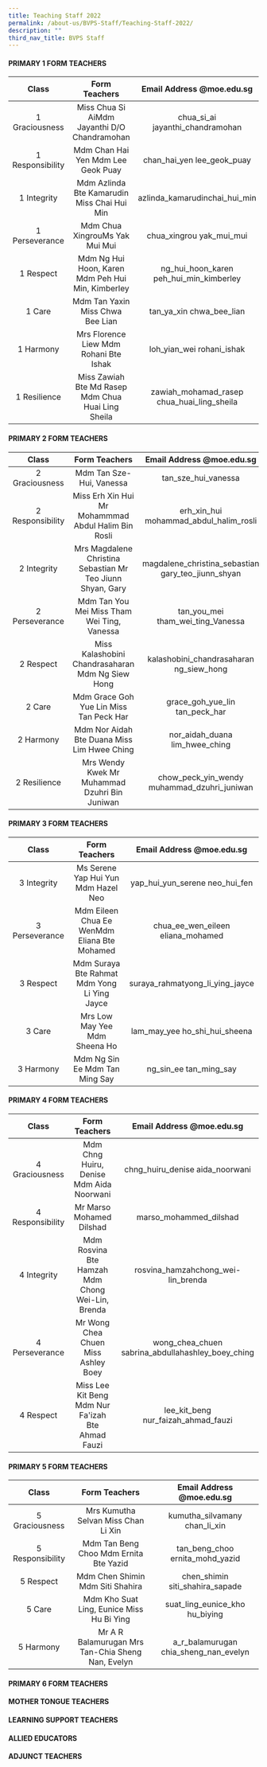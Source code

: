 ```yaml
---
title: Teaching Staff 2022
permalink: /about-us/BVPS-Staff/Teaching-Staff-2022/
description: ""
third_nav_title: BVPS Staff
---
```

#### **PRIMARY 1 FORM TEACHERS**

|       Class      |                    Form Teachers                    |          Email Address @moe.edu.sg         |
|:----------------:|:---------------------------------------------------:|:------------------------------------------:|
| 1 Graciousness   | Miss Chua Si AiMdm Jayanthi D/O Chandramohan        | chua_si_ai jayanthi_chandramohan           |
| 1 Responsibility | Mdm Chan Hai Yen Mdm Lee Geok Puay                  | chan_hai_yen lee_geok_puay                 |
| 1 Integrity      | Mdm Azlinda Bte Kamarudin Miss Chai Hui Min         | azlinda_kamarudinchai_hui_min              |
| 1 Perseverance   | Mdm Chua XingrouMs Yak Mui Mui                      | chua_xingrou yak_mui_mui                   |
| 1 Respect        | Mdm Ng Hui Hoon, Karen Mdm Peh Hui Min, Kimberley   | ng_hui_hoon_karen peh_hui_min_kimberley    |
| 1 Care           | Mdm Tan Yaxin Miss Chwa Bee Lian                    | tan_ya_xin chwa_bee_lian                   |
| 1 Harmony        | Mrs Florence Liew Mdm Rohani Bte Ishak              | loh_yian_wei rohani_ishak                  |
| 1 Resilience     | Miss Zawiah Bte Md Rasep  Mdm Chua Huai Ling Sheila | zawiah_mohamad_rasep chua_huai_ling_sheila |

#### **PRIMARY 2 FORM TEACHERS**

|       Class      |                        Form Teachers                       |              Email Address @moe.edu.sg             |
|:----------------:|:----------------------------------------------------------:|:--------------------------------------------------:|
| 2 Graciousness   | Mdm Tan Sze-Hui, Vanessa                                   | tan_sze_hui_vanessa                                |
| 2 Responsibility | Miss Erh Xin Hui Mr Mohammmad Abdul Halim Bin Rosli        | erh_xin_hui mohammad_abdul_halim_rosli             |
| 2 Integrity      | Mrs Magdalene Christina Sebastian Mr Teo Jiunn Shyan, Gary | magdalene_christina_sebastian gary_teo_jiunn_shyan |
| 2 Perseverance   | Mdm Tan You Mei Miss Tham Wei Ting, Vanessa                | tan_you_mei tham_wei_ting_Vanessa                  |
| 2 Respect        | Miss Kalashobini Chandrasaharan Mdm Ng Siew Hong           | kalashobini_chandrasaharan ng_siew_hong            |
| 2 Care           | Mdm Grace Goh Yue Lin Miss Tan Peck Har                    | grace_goh_yue_lin tan_peck_har                     |
| 2 Harmony        | Mdm Nor Aidah Bte Duana Miss Lim Hwee Ching                | nor_aidah_duana lim_hwee_ching                     |
| 2 Resilience     | Mrs Wendy Kwek Mr  Muhammad Dzuhri Bin Juniwan             | chow_peck_yin_wendy muhammad_dzuhri_juniwan        |

#### **PRIMARY 3 FORM TEACHERS**

|      Class     |                 Form Teachers                |     Email Address @moe.edu.sg     |
|:--------------:|:--------------------------------------------:|:---------------------------------:|
| 3 Integrity    | Ms Serene Yap Hui Yun Mdm Hazel Neo          | yap_hui_yun_serene neo_hui_fen    |
| 3 Perseverance | Mdm Eileen Chua Ee WenMdm Eliana Bte Mohamed | chua_ee_wen_eileen eliana_mohamed |
| 3 Respect      | Mdm Suraya Bte Rahmat Mdm Yong Li Ying Jayce | suraya_rahmatyong_li_ying_jayce   |
| 3 Care         | Mrs Low May Yee Mdm Sheena Ho                | lam_may_yee ho_shi_hui_sheena     |
| 3 Harmony      | Mdm Ng Sin Ee Mdm Tan Ming Say               | ng_sin_ee tan_ming_say            |

#### **PRIMARY 4 FORM TEACHERS**

|       Class      |                    Form Teachers                   |             Email Address @moe.edu.sg             |
|:----------------:|:--------------------------------------------------:|:-------------------------------------------------:|
| 4 Graciousness   | Mdm Chng Huiru, Denise Mdm Aida Noorwani           | chng_huiru_denise aida_noorwani                   |
| 4 Responsibility | Mr Marso Mohamed Dilshad                           | marso_mohammed_dilshad                            |
| 4 Integrity      | Mdm Rosvina Bte Hamzah Mdm Chong Wei-Lin, Brenda   | rosvina_hamzahchong_wei-lin_brenda                |
| 4 Perseverance   | Mr Wong Chea Chuen Miss Ashley Boey                | wong_chea_chuen sabrina_abdullahashley_boey_ching |
| 4 Respect        | Miss Lee Kit Beng Mdm Nur Fa'izah Bte Ahmad Fauzi  | lee_kit_beng nur_faizah_ahmad_fauzi               |

#### **PRIMARY 5 FORM TEACHERS**

|       Class      |                   Form Teachers                   |       Email Address @moe.edu.sg       |
|:----------------:|:-------------------------------------------------:|:-------------------------------------:|
| 5 Graciousness   | Mrs Kumutha Selvan  Miss Chan Li Xin              | kumutha_silvamany chan_li_xin         |
| 5 Responsibility | Mdm Tan Beng Choo Mdm Ernita Bte Yazid            | tan_beng_choo ernita_mohd_yazid       |
| 5 Respect        | Mdm Chen Shimin Mdm Siti Shahira                  | chen_shimin siti_shahira_sapade       |
| 5 Care           | Mdm Kho Suat Ling, Eunice Miss Hu Bi Ying         | suat_ling_eunice_kho hu_biying        |
| 5 Harmony        | Mr A R Balamurugan Mrs Tan-Chia Sheng Nan, Evelyn | a_r_balamurugan chia_sheng_nan_evelyn |

#### **PRIMARY 6 FORM TEACHERS**

#### **MOTHER TONGUE TEACHERS**

#### **LEARNING SUPPORT TEACHERS**

#### **ALLIED EDUCATORS**

#### **ADJUNCT TEACHERS**